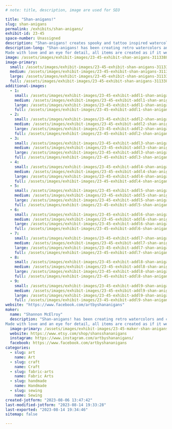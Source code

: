 ```yaml
---
# note: title, description, image are used for SEO

title: "Shan-anigans!"
slug: shan-anigans
permalink: /exhibits/shan-anigans/
exhibit-id: 23-45
space-number: Unassigned
description: "Shan-anigans! creates spooky and tattoo inspired watercolors and cottage-core home goods. "
description-long: "Shan-anigans! has been creating retro watercolors and cottage-core home goods since 2014. Female and LGBTQ+ owned, this Orlando local likes to paint, sew, and cross-stitch all things spooky, tarot, tattoo, and equity-related. She takes custom requests and will be painting at the Shan-anigans! table all weekend long. 
Made with love and an eye for detail, all items are created as if it were for one of Shan's own friends or family members."
image: /assets/images/exhibit-images/23-45-exhibit-shan-anigans-311338875-504225621717946-268785840246048776-n-large.jpg
image-primary: 
  small: /assets/images/exhibit-images/23-45-exhibit-shan-anigans-311338875-504225621717946-268785840246048776-n-small.jpg
  medium: /assets/images/exhibit-images/23-45-exhibit-shan-anigans-311338875-504225621717946-268785840246048776-n-medium.jpg
  large: /assets/images/exhibit-images/23-45-exhibit-shan-anigans-311338875-504225621717946-268785840246048776-n-large.jpg
  full: /assets/images/exhibit-images/23-45-exhibit-shan-anigans-311338875-504225621717946-268785840246048776-n-full.jpg
additional-images: 
  - 1:
    small: /assets/images/exhibit-images/23-45-exhibit-addl1-shan-anigans-310967630-500173438789831-7089347824073400469-n-small.jpg
    medium: /assets/images/exhibit-images/23-45-exhibit-addl1-shan-anigans-310967630-500173438789831-7089347824073400469-n-medium.jpg
    large: /assets/images/exhibit-images/23-45-exhibit-addl1-shan-anigans-310967630-500173438789831-7089347824073400469-n-large.jpg
    full: /assets/images/exhibit-images/23-45-exhibit-addl1-shan-anigans-310967630-500173438789831-7089347824073400469-n-full.jpg
  - 2:
    small: /assets/images/exhibit-images/23-45-exhibit-addl2-shan-anigans-311574614-519365220203986-6900261426035607369-n-small.jpg
    medium: /assets/images/exhibit-images/23-45-exhibit-addl2-shan-anigans-311574614-519365220203986-6900261426035607369-n-medium.jpg
    large: /assets/images/exhibit-images/23-45-exhibit-addl2-shan-anigans-311574614-519365220203986-6900261426035607369-n-large.jpg
    full: /assets/images/exhibit-images/23-45-exhibit-addl2-shan-anigans-311574614-519365220203986-6900261426035607369-n-full.jpg
  - 3:
    small: /assets/images/exhibit-images/23-45-exhibit-addl3-shan-anigans-311625950-519365213537320-4373127684391494655-n-small.jpg
    medium: /assets/images/exhibit-images/23-45-exhibit-addl3-shan-anigans-311625950-519365213537320-4373127684391494655-n-medium.jpg
    large: /assets/images/exhibit-images/23-45-exhibit-addl3-shan-anigans-311625950-519365213537320-4373127684391494655-n-large.jpg
    full: /assets/images/exhibit-images/23-45-exhibit-addl3-shan-anigans-311625950-519365213537320-4373127684391494655-n-full.jpg
  - 4:
    small: /assets/images/exhibit-images/23-45-exhibit-addl4-shan-anigans-311994342-508744931266015-50517603154547431-n-small.jpg
    medium: /assets/images/exhibit-images/23-45-exhibit-addl4-shan-anigans-311994342-508744931266015-50517603154547431-n-medium.jpg
    large: /assets/images/exhibit-images/23-45-exhibit-addl4-shan-anigans-311994342-508744931266015-50517603154547431-n-large.jpg
    full: /assets/images/exhibit-images/23-45-exhibit-addl4-shan-anigans-311994342-508744931266015-50517603154547431-n-full.jpg
  - 5:
    small: /assets/images/exhibit-images/23-45-exhibit-addl5-shan-anigans-313418601-521515196655655-2503935290298258058-n-small.jpg
    medium: /assets/images/exhibit-images/23-45-exhibit-addl5-shan-anigans-313418601-521515196655655-2503935290298258058-n-medium.jpg
    large: /assets/images/exhibit-images/23-45-exhibit-addl5-shan-anigans-313418601-521515196655655-2503935290298258058-n-large.jpg
    full: /assets/images/exhibit-images/23-45-exhibit-addl5-shan-anigans-313418601-521515196655655-2503935290298258058-n-full.jpg
  - 6:
    small: /assets/images/exhibit-images/23-45-exhibit-addl6-shan-anigans-313905364-522227809917727-77285986746386535-n-small.jpg
    medium: /assets/images/exhibit-images/23-45-exhibit-addl6-shan-anigans-313905364-522227809917727-77285986746386535-n-medium.jpg
    large: /assets/images/exhibit-images/23-45-exhibit-addl6-shan-anigans-313905364-522227809917727-77285986746386535-n-large.jpg
    full: /assets/images/exhibit-images/23-45-exhibit-addl6-shan-anigans-313905364-522227809917727-77285986746386535-n-full.jpg
  - 7:
    small: /assets/images/exhibit-images/23-45-exhibit-addl7-shan-anigans-314711428-526477816159393-1765091698888413378-n-small.jpg
    medium: /assets/images/exhibit-images/23-45-exhibit-addl7-shan-anigans-314711428-526477816159393-1765091698888413378-n-medium.jpg
    large: /assets/images/exhibit-images/23-45-exhibit-addl7-shan-anigans-314711428-526477816159393-1765091698888413378-n-large.jpg
    full: /assets/images/exhibit-images/23-45-exhibit-addl7-shan-anigans-314711428-526477816159393-1765091698888413378-n-full.jpg
  - 8:
    small: /assets/images/exhibit-images/23-45-exhibit-addl8-shan-anigans-img-5341-small.JPG
    medium: /assets/images/exhibit-images/23-45-exhibit-addl8-shan-anigans-img-5341-medium.JPG
    large: /assets/images/exhibit-images/23-45-exhibit-addl8-shan-anigans-img-5341-large.JPG
    full: /assets/images/exhibit-images/23-45-exhibit-addl8-shan-anigans-img-5341-full.JPG
  - 9:
    small: /assets/images/exhibit-images/23-45-exhibit-addl9-shan-anigans-img062-small.jpg
    medium: /assets/images/exhibit-images/23-45-exhibit-addl9-shan-anigans-img062-medium.jpg
    large: /assets/images/exhibit-images/23-45-exhibit-addl9-shan-anigans-img062-large.jpg
    full: /assets/images/exhibit-images/23-45-exhibit-addl9-shan-anigans-img062-full.jpg
website: "https://www.facebook.com/artbyshananigans"
maker: 
  name: "Shannon McElroy"
  description: "Shan-anigans! has been creating retro watercolors and cottage-core home goods since 2014. Female and LGBTQ+ owned, this Orlando local likes to paint, sew, and cross-stitch all things spooky, tarot, tattoo, and equity-related. She takes custom requests and will be painting at the Shan-anigans! table all weekend long. 
Made with love and an eye for detail, all items are created as if it were for one of Shan's own friends or family members."
  image-primary: /assets/images/exhibit-images/23-45-maker-shan-anigans-logo-medium.png
  website: https://www.etsy.com/shop/shansshananigans
  instagram: https://www.instagram.com/artbyshananigans/
  facebook: https://www.facebook.com/artbyshananigans
categories: 
  - slug: art
    name: Art
  - slug: craft
    name: Craft
  - slug: fabric-arts
    name: Fabric Arts
  - slug: handmade
    name: Handmade
  - slug: sewing
    name: Sewing
created-jotform: "2023-08-06 13:47:42"
last-modified-jotform: "2023-08-14 19:33:28"
last-exported: "2023-08-14 19:34:46"
sitemap: false

---
```

